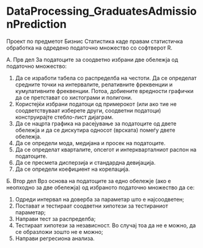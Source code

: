 # DataProcessing_GraduatesAdmissionPrediction
Проект по предметот Бизнис Статистика каде правам статистичка обработка на одредено податочно множество со софтверот R.

А. Прв дел
За податоците за соодветно избрани две обележја од податочно множество:
1. Да се изработи табела со распределба на честоти. Да се определат средните точки на
интервалите, релативните фреквенции и кумулативните фреквенции. Потоа, добиените
вредности графички да се претстават со хистограми
и полигони.
2. Користејќи избрани податоци од примерокот (или ако тие не соодветствуваат изберете
други, соодветни податоци) конструирајте стебло-лист дијаграм.
3. Да се нацрта графика на расејување за податоците од двете обележја и да се дискутира
односот (врската) помеѓу двете обележја.
4. Да се определи мода, медијана и просек на податоците.
5. Да се определат кварталите, опсегот и интеркварталниот распон на податоците.
6. Да се пресмета дисперзија и стандардна девијација.
7. Да се определи коефициент на корелација.


Б. Втор дел
Врз основа на податоците за едно обележје (ако е неопходно за две обележја) од избраното
податочно множество да се:
1. Одреди интервал на доверба за параметар што е најсоодветен;
2. Постават и тестираат соодветни хипотези за тестираниот параметар;
3. Направи тест за распределба;
4. Тестираат хипотези за независност. Во случај тоа да не е можно, да се образложи зошто
не е можно;
5. Направи регресиона анализа. 
